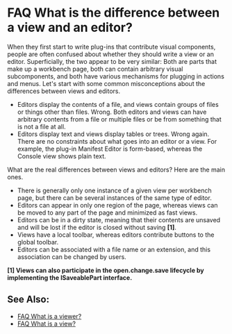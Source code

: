 

FAQ What is the difference between a view and an editor?
========================================================

When they first start to write plug-ins that contribute visual components, people are often confused about whether they should write a view or an editor. Superficially, the two appear to be very similar: Both are parts that make up a workbench page, both can contain arbitrary visual subcomponents, and both have various mechanisms for plugging in actions and menus. Let's start with some common misconceptions about the differences between views and editors.

*   Editors display the contents of a file, and views contain groups of files or things other than files. Wrong. Both editors and views can have arbitrary contents from a file or multiple files or be from something that is not a file at all.
*   Editors display text and views display tables or trees. Wrong again. There are no constraints about what goes into an editor or a view. For example, the plug-in Manifest Editor is form-based, whereas the Console view shows plain text.

What are the real differences between views and editors? Here are the main ones.

*   There is generally only one instance of a given view per workbench page, but there can be several instances of the same type of editor.
*   Editors can appear in only one region of the page, whereas views can be moved to any part of the page and minimized as fast views.
*   Editors can be in a dirty state, meaning that their contents are unsaved and will be lost if the editor is closed without saving **\[1\]**.
*   Views have a local toolbar, whereas editors contribute buttons to the global toolbar.
*   Editors can be associated with a file name or an extension, and this association can be changed by users.

**\[1\] Views can also participate in the open.change.save lifecycle by implementing the ISaveablePart interface.**

See Also:
---------

*   [FAQ What is a viewer?](./FAQ_What_is_a_viewer.md "FAQ What is a viewer?")
*   [FAQ What is a view?](./FAQ_What_is_a_view.md "FAQ What is a view?")

  


